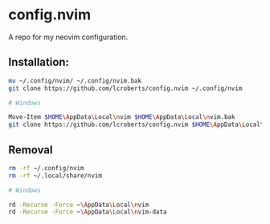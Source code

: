 # config.nvim

A repo for my neovim configuration.

## Installation:

```bash
mv ~/.config/nvim/ ~/.config/nvim.bak
git clone https://github.com/lcroberts/config.nvim ~/.config/nvim

# Windows

Move-Item $HOME\AppData\Local\nvim $HOME\AppData\Local\nvim.bak
git clone https://github.com/lcroberts/config.nvim $HOME\AppData\Local\nvim
```

## Removal

```bash
rm -rf ~/.config/nvim
rm -rf ~/.local/share/nvim

# Windows

rd -Recurse -Force ~\AppData\Local\nvim
rd -Recurse -Force ~\AppData\Local\nvim-data
```
